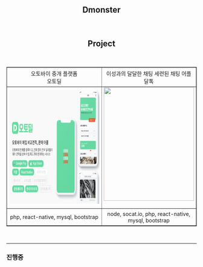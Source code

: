 ## <div align="center">Dmonster</div>

</br>

## <div align="center">Project</div>

<br/>
<table border="1">
  <tr style="width:100%; ">
      <td align='center'style="width:33%;padding:1%;">오토바이 중개 플랫폼</br>오토딜</td>
      <td align='center'style="width:33%;padding:1%;">이성과의 달달한 채팅 세련된 채팅 어플</br>달톡
</td>
  </tr>
  <tr style="width:100%; ">
      <td align='center'style="width:50%;padding:0% 1%;">
      <a href="./autodeal/README.md" id="autodeal" >
          <img src='./images/autodeal/autodeal_2.png' style="width:100%; height:300px" />
        </a>
      </td>
      <td align='center'style="width:50%;padding:0% 1%;">
        <a href="./daltalk/README.md" id="daltalk" >
          <img src='./images/daltalk/daltalk.png' style="width:100%; height:300px" />
        </a>
        &nbsp;
      </td>
  
  </tr>
  <tr style="width:100%; ">
      <td align='center'style="width:25%;padding:1%;">
      php, react-native, mysql, bootstrap
      </td>
      <td align='center'style="width:25%;padding:1%;">
      node, socat.io, php, react-native, mysql, bootstrap
</td>
      
  </tr>
</table>

<br/>

---

### 진행중
